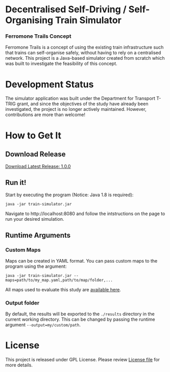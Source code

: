 # Decentralised Self-Driving / Self-Organising Train Simulator 
### Ferromone Trails Concept

Ferromone Trails is a concept of using the existing train infrastructure such that trains can self-organise safely, without having to rely on a centralised network. This project is a Java-based simulator created from scratch which was built to investigate the feasibility of this concept.

# Development Status

The simulator application was built under the Department for Transport T-TRIG grant, and since the objectives of the study have already been investigated, the project is no longer actively maintained. However, contributions are more than welcome!

# How to Get It
## Download Release

[Download Latest Release: 1.0.0](https://github.com/sinaa/train-simulator/releases/download/1.0.0/train-simulator-1.0.0-SNAPSHOT.jar)

## Run it!

Start by executing the program (Notice: Java 1.8 is required):

    java -jar train-simulator.jar

Navigate to http://localhost:8080 and follow the intstructions on the page to run your desired simulation.

## Runtime Arguments

### Custom Maps

Maps can be created in YAML format. You can pass custom maps to the program using the argument: 

    java -jar train-simulator.jar --maps=path/to/my_map.yaml,path/to/map/folder,...
    
All maps used to evaluate this study are [available here](https://github.com/sinaa/train-simulator/releases/download/1.0.0/experiment-maps.zip).

### Output folder

By default, the results will be exported to the `./results` directory in the current working directory. This can be changed by passing the runtime argument `--output=my/custom/path`.

# License
This project is released under GPL License. Please review [License file](LICENSE) for more details.
